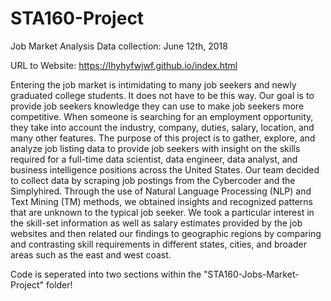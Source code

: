 # STA160-Project

Job Market Analysis
Data collection: June 12th, 2018 

URL to Website: https://lhyhyfwjwf.github.io/index.html 

Entering the job market is intimidating to many job seekers and newly graduated college students. It does not have to be this way. Our goal is to provide job seekers knowledge they can use to make job seekers more competitive. When someone is searching for an employment opportunity, they take into account the industry, company, duties, salary, location, and many other features. The purpose of this project is to gather, explore, and analyze job listing data to provide job seekers with insight on the skills required for a full-time data scientist, data engineer, data analyst, and business intelligence positions across the United States. Our team decided to collect data by scraping job postings from the Cybercoder and the Simplyhired. Through the use of Natural Language Processing (NLP) and Text Mining (TM) methods, we obtained insights and recognized patterns that are unknown to the typical job seeker. We took a particular interest in the skill-set information as well as salary estimates provided by the job websites and then related our findings to geographic regions by comparing and contrasting skill requirements in different states, cities, and broader areas such as the east and west coast.

Code is seperated into two sections within the "STA160-Jobs-Market-Project" folder!
